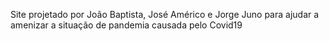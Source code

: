 Site projetado por João Baptista, José Américo e Jorge Juno para ajudar a amenizar a situação de pandemia causada pelo Covid19
